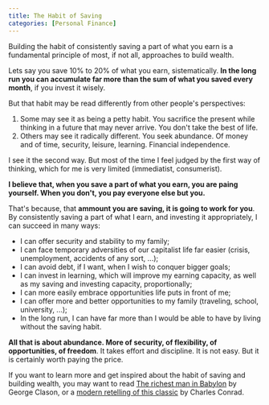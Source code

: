 ```yaml
---
title: The Habit of Saving
categories: [Personal Finance]
---
```


Building the habit of consistently saving a part of what you earn is a fundamental principle of most, if not all, approaches to build wealth.

Lets say you save 10% to 20% of what you earn, sistematically. **In the long run you can accumulate far more than the sum of what you saved every month**, if you invest it wisely.

But that habit may be read differently from other people's perspectives:

1. Some may see it as being a petty habit. You sacrifice the present while thinking in a future that may never arrive. You don't take the best of life.
2. Others may see it radically different. You seek abundance. Of money and of time, security, leisure, learning. Financial independence.

I see it the second way. But most of the time I feel judged by the first way of thinking, which for me is very limited (immediatist, consumerist).

**I believe that, when you save a part of what you earn, you are paing yourself. When you don't, you pay everyone else but you.**

That's because, that **ammount you are saving, it is going to work for you**. By consistently saving a part of what I earn, and investing it appropriately, I can succeed in many ways:

- I can offer security and stability to my family;
- I can face temporary adversities of our capitalist life far easier (crisis, unemployment, accidents of any sort, ...);
- I can avoid debt, if I want, when I wish to conquer bigger goals;
- I can invest in learning, which will improve my earning capacity, as well as my saving and investing capacity, proportionally;
- I can more easily embrace opportunities life puts in front of me;
- I can offer more and better opportunities to my family (traveling, school, university, ...);
- In the long run, I can have far more than I would be able to have by living without the saving habit.

**All that is about abundance. More of security, of flexibility, of opportunities, of freedom**. It takes effort and discipline. It is not easy. But it is certainly worth paying the price.

If you want to learn more and get inspired about the habit of saving and building wealth, you may want to read [The richest man in Babylon](https://amzn.to/3oDaszo) by George Clason, or a [modern retelling of this classic](https://amzn.to/3zDz6pJ) by Charles Conrad.